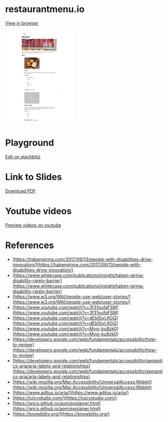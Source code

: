 # restaurantmenu.io
[View in browser](https://restaurantmenu-io.stackblitz.io/)

<a href="https://restaurantmenu-io.stackblitz.io/" target="_blank">
<img src="./preview.png" alt="Image of the restaurant angular app" title="Preview" height="300px"/>
</a>

# Playground
[Edit on stackblitz](https://stackblitz.com/edit/restaurantmenu-io?file=src/app/app.component.ts)

# Link to Slides
[Download PDF](./slides.pdf?raw=true)

# Youtube videos
[Preview videos on youtube](https://www.youtube.com/playlist?list=PL9r2njkXnnjd_9mpyb7s4OkiC0BMs0BkG)

# References
- [https://habengirma.com/2017/09/13/people-with-disabilities-drive-innovation/](https://habengirma.com/2017/09/13/people-with-disabilities-drive-innovation/)
- [https://www.whitecase.com/publications/insight/haben-girma-disability-rarely-barrier](https://www.whitecase.com/publications/insight/haben-girma-disability-rarely-barrier)
- [https://www.w3.org/WAI/people-use-web/user-stories/](https://www.w3.org/WAI/people-use-web/user-stories/)
- [https://www.youtube.com/watch?v=3f31oufqFSM](https://www.youtube.com/watch?v=3f31oufqFSM)
- [https://www.youtube.com/watch?v=dEbl5jvLKGQ](https://www.youtube.com/watch?v=dEbl5jvLKGQ)
- [https://www.youtube.com/watch?v=Mvoj-ku8zk0](https://www.youtube.com/watch?v=Mvoj-ku8zk0)
- [https://developers.google.com/web/fundamentals/accessibility/how-to-review](https://developers.google.com/web/fundamentals/accessibility/how-to-review)
- [https://developers.google.com/web/fundamentals/accessibility/semantics-aria/aria-labels-and-relationships](https://developers.google.com/web/fundamentals/accessibility/semantics-aria/aria-labels-and-relationships)
- [https://wiki.mozilla.org/Mac:Accessibility/UniversalAccess:Webkit](https://wiki.mozilla.org/Mac:Accessibility/UniversalAccess:Webkit)
- [https://www.aditus.io/aria/](https://www.aditus.io/aria/)
- [https://juicystudio.com/](https://juicystudio.com/)
- [https://wicg.github.io/aom/explainer.html](https://wicg.github.io/aom/explainer.html)
- [https://knowbility.org/](https://knowbility.org/)